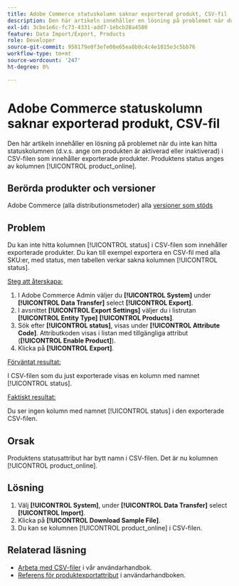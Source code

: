 ```yaml
---
title: Adobe Commerce statuskolumn saknar exporterad produkt, CSV-fil
description: Den här artikeln innehåller en lösning på problemet när du inte hittar statuskolumnen i CSV-filen som innehåller exporterade produkter.
exl-id: 3cbe1e6c-fc73-4331-add7-1ebcb28a4580
feature: Data Import/Export, Products
role: Developer
source-git-commit: 958179e0f3efe08e65ea8b0c4c4e1015e3c5bb76
workflow-type: tm+mt
source-wordcount: '247'
ht-degree: 0%

---
```


# Adobe Commerce statuskolumn saknar exporterad produkt, CSV-fil

Den här artikeln innehåller en lösning på problemet när du inte kan hitta statuskolumnen (d.v.s. ange om produkten är aktiverad eller inaktiverad) i CSV-filen som innehåller exporterade produkter. Produktens status anges av kolumnen [!UICONTROL product_online].

## Berörda produkter och versioner

Adobe Commerce (alla distributionsmetoder) alla [versioner som stöds](https://www.adobe.com/content/dam/cc/en/legal/terms/enterprise/pdfs/Adobe-Commerce-Software-Lifecycle-Policy.pdf)

## Problem

Du kan inte hitta kolumnen [!UICONTROL status] i CSV-filen som innehåller exporterade produkter. Du kan till exempel exportera en CSV-fil med alla SKU:er, med status, men tabellen verkar sakna kolumnen [!UICONTROL status].

<u>Steg att återskapa:</u>

1. I Adobe Commerce Admin väljer du **[!UICONTROL System]** under **[!UICONTROL Data Transfer]** select **[!UICONTROL Export]**.
1. I avsnittet **[!UICONTROL Export Settings]** väljer du i listrutan **[!UICONTROL Entity Type]** **[!UICONTROL Products]**.
1. Sök efter **[!UICONTROL status]**, visas under **[!UICONTROL Attribute Code]**. Attributkoden visas i listan med tillgängliga attribut (**[!UICONTROL Enable Product]**).
1. Klicka på **[!UICONTROL Export]**.

<u>Förväntat resultat:</u>

I CSV-filen som du just exporterade visas en kolumn med namnet [!UICONTROL status].

<u>Faktiskt resultat:</u>

Du ser ingen kolumn med namnet [!UICONTROL status] i den exporterade CSV-filen.

## Orsak

Produktens statusattribut har bytt namn i CSV-filen. Det är nu kolumnen [!UICONTROL product_online].

## Lösning

1. Välj **[!UICONTROL System]**, under **[!UICONTROL Data Transfer]** select **[!UICONTROL Import]**.
1. Klicka på **[!UICONTROL Download Sample File]**.
1. Du kan se kolumnen [!UICONTROL product_online] i CSV-filen.

## Relaterad läsning

* [Arbeta med CSV-filer](https://docs.magento.com/user-guide/system/data-csv.html) i vår användarhandbok.
* [Referens för produktexportattribut](https://docs.magento.com/user-guide/system/data-attributes-product.html) i användarhandboken.
